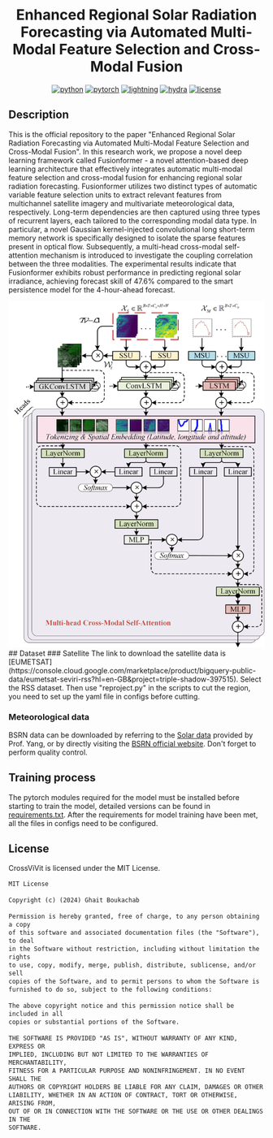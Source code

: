 <div align="center">

# **Enhanced Regional Solar Radiation Forecasting via Automated Multi-Modal Feature Selection and Cross-Modal Fusion**
[![python](https://img.shields.io/badge/-Python_3.8_%7C_3.9_%7C_3.10-blue?logo=python&logoColor=white)](https://github.com/pre-commit/pre-commit)
[![pytorch](https://img.shields.io/badge/PyTorch_2.0+-ee4c2c?logo=pytorch&logoColor=white)](https://pytorch.org/get-started/locally/)
[![lightning](https://img.shields.io/badge/-Lightning_2.0+-792ee5?logo=pytorchlightning&logoColor=white)](https://pytorchlightning.ai/)
[![hydra](https://img.shields.io/badge/Config-Hydra_1.3-89b8cd)](https://hydra.cc/) 
[![license](https://img.shields.io/badge/License-MIT-green.svg?labelColor=gray)](https://github.com/gitbooo/TSF_context_Eumetsat/blob/neurips_2023/README.md#license)
</div>

## Description

This is the official repository to the paper "Enhanced Regional Solar Radiation Forecasting via Automated Multi-Modal Feature Selection and Cross-Modal Fusion". In this research work, we propose a novel deep learning framework called Fusionformer - a novel attention-based deep learning architecture that effectively integrates automatic multi-modal feature selection and cross-modal fusion for enhancing regional solar radiation forecasting. 
Fusionformer utilizes two distinct types of automatic variable feature selection units to extract relevant features from multichannel satellite imagery and multivariate meteorological data, respectively. Long-term dependencies are then captured using three types of recurrent layers, each tailored to the corresponding modal data type. In particular, a novel Gaussian kernel-injected convolutional long short-term memory network is specifically designed to isolate the sparse features present in optical flow. Subsequently, a multi-head cross-modal self-attention mechanism is introduced to investigate the coupling correlation between the three modalities. The experimental results indicate that Fusionformer exhibits robust performance in predicting regional solar irradiance, 
achieving forecast skill of 47.6\% compared to the smart persistence model for the 4-hour-ahead forecast.
<div align="center">
<img src="pictures/framework.png" width="550">
</div>
## Dataset
### Satellite
The link to download the satellite data is [EUMETSAT](https://console.cloud.google.com/marketplace/product/bigquery-public-data/eumetsat-seviri-rss?hl=en-GB&project=triple-shadow-397515). Select the RSS dataset. Then use "reproject.py" in the scripts to cut the region, you need to set up the yaml file in configs before cutting. 

### Meteorological data
BSRN data can be downloaded by referring to the [Solar data](https://github.com/dazhiyang/SolarData) provided by Prof. Yang, or by directly visiting the [BSRN official website](https://bsrn.awi.de/). Don't forget to perform quality control.


## Training process
The pytorch modules required for the model must be installed before starting to train the model, detailed versions can be found in [requirements.txt](requirements.txt). After the requirements for model training have been met, all the files in configs need to be configured.

## License

CrossViVit is licensed under the MIT License.

```
MIT License

Copyright (c) (2024) Ghait Boukachab

Permission is hereby granted, free of charge, to any person obtaining a copy
of this software and associated documentation files (the "Software"), to deal
in the Software without restriction, including without limitation the rights
to use, copy, modify, merge, publish, distribute, sublicense, and/or sell
copies of the Software, and to permit persons to whom the Software is
furnished to do so, subject to the following conditions:

The above copyright notice and this permission notice shall be included in all
copies or substantial portions of the Software.

THE SOFTWARE IS PROVIDED "AS IS", WITHOUT WARRANTY OF ANY KIND, EXPRESS OR
IMPLIED, INCLUDING BUT NOT LIMITED TO THE WARRANTIES OF MERCHANTABILITY,
FITNESS FOR A PARTICULAR PURPOSE AND NONINFRINGEMENT. IN NO EVENT SHALL THE
AUTHORS OR COPYRIGHT HOLDERS BE LIABLE FOR ANY CLAIM, DAMAGES OR OTHER
LIABILITY, WHETHER IN AN ACTION OF CONTRACT, TORT OR OTHERWISE, ARISING FROM,
OUT OF OR IN CONNECTION WITH THE SOFTWARE OR THE USE OR OTHER DEALINGS IN THE
SOFTWARE.
```
